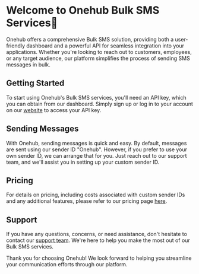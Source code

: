 # Welcome to Onehub Bulk SMS Services🥇

Onehub offers a comprehensive Bulk SMS solution, providing both a user-friendly dashboard and a powerful API for seamless integration into your applications. Whether you're looking to reach out to customers, employees, or any target audience, our platform simplifies the process of sending SMS messages in bulk.

## Getting Started

To start using Onehub's Bulk SMS services, you'll need an API key, which you can obtain from our dashboard. Simply sign up or log in to your account on our [website](onehub.co.ke) to access your API key.

## Sending Messages

With Onehub, sending messages is quick and easy. By default, messages are sent using our sender ID "Onehub". However, if you prefer to use your own sender ID, we can arrange that for you. Just reach out to our support team, and we'll assist you in setting up your custom sender ID.

## Pricing

For details on pricing, including costs associated with custom sender IDs and any additional features, please refer to our pricing page [here](https://onehub.co.ke/#pricing).

## Support

If you have any questions, concerns, or need assistance, don't hesitate to contact our [support team](https://onehub.co.ke/#support). We're here to help you make the most out of our Bulk SMS services.

Thank you for choosing Onehub! We look forward to helping you streamline your communication efforts through our platform.
